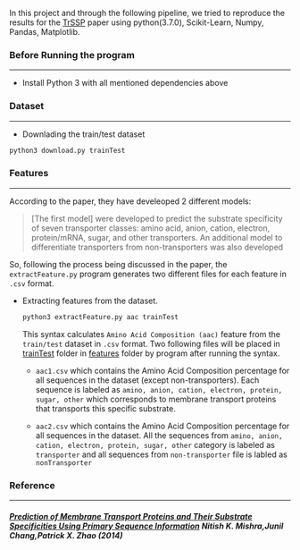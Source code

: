 In this project and through the following pipeline, we tried to reproduce the results for the [TrSSP](#prediction-of-membrane-transport-proteins-and-their-substrate-specificities-using-primary-sequence-information-nitish-k-mishrajunil-changpatrick-x-zhao2014) paper using python(3.7.0), Scikit-Learn, Numpy, Pandas, Matplotlib.

### Before Running the program
***
- Install Python 3 with all mentioned dependencies above

### Dataset
***
- Downlading the train/test dataset
```python
python3 download.py trainTest
```
### Features
***
According to the paper, they have develeoped 2 different models: 
> [The first model] were developed to predict the substrate specificity of seven transporter classes: amino acid, anion, cation, electron, protein/mRNA, sugar, and other transporters. An additional model to differentiate transporters from non-transporters was also developed 

So, following the process being discussed in the paper, the `extractFeature.py` program generates two different files for each feature in `.csv` format.

* Extracting features from the dataset.
    ```python
    python3 extractFeature.py aac trainTest
    ```

    This syntax calculates `Amino Acid Composition (aac)` feature from the `train/test` dataset in `.csv` format. Two following files will be placed in [trainTest](https://github.com/HamidHeyde/reproducibility-bioinfo/tree/master/features/trainTest) folder in [features](https://github.com/HamidHeyde/reproducibility-bioinfo/tree/master/features) folder by program after running the syntax.

    * `aac1.csv` which contains the Amino Acid Composition percentage for all sequences in the dataset (except non-transporters). Each sequence is labeled as `amino, anion, cation, electron, protein, sugar, other` which corresponds to  membrane transport proteins that transports this specific substrate.

    * `aac2.csv` which contains the Amino Acid Composition percentage for all sequences in the dataset. All the sequences from `amino, anion, cation, electron, protein, sugar, other` category is labeled as `transporter` and all sequences from `non-transporter` file is labled as `nonTransporter`


### Reference
***
##### [Prediction of Membrane Transport Proteins and Their Substrate Specificities Using Primary Sequence Information](https://journals.plos.org/plosone/article?id=10.1371/journal.pone.0100278) Nitish K. Mishra,Junil Chang,Patrick X. Zhao (2014)
